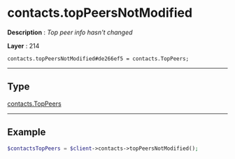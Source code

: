 # contacts.topPeersNotModified

**Description** : *Top peer info hasn&#039;t changed*

**Layer** : 214

```tl
contacts.topPeersNotModified#de266ef5 = contacts.TopPeers;
```

---

## Type

[contacts.TopPeers](type/contacts.TopPeers)

---

## Example

```php
$contactsTopPeers = $client->contacts->topPeersNotModified();
```